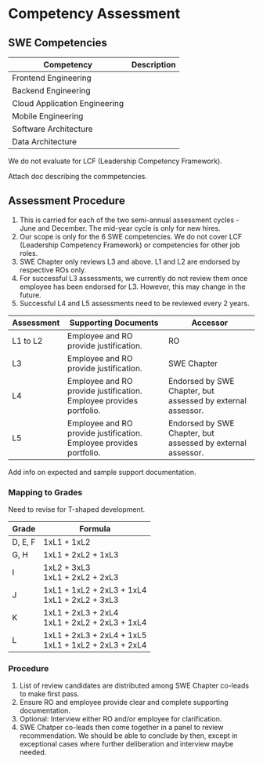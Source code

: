# Competency Assessment

## SWE Competencies

| **Competency** | **Description** |
| --- | --- |
| Frontend Engineering | |
| Backend Engineering | |
| Cloud Application Engineering | |
| Mobile Engineering | |
| Software Architecture | |
| Data Architecture | |

We do not evaluate for LCF (Leadership Competency Framework).

Attach doc describing the commpetencies.

## Assessment Procedure

1. This is carried for each of the two semi-annual assessment cycles - June and December. The mid-year cycle is only for new hires.
2. Our scope is only for the 6 SWE competencies. We do not cover LCF (Leadership Competency Framework) or competencies for other job roles.
3. SWE Chapter only reviews L3 and above. L1 and L2 are endorsed by respective ROs only.
4. For successful L3 assessments, we currently do not review them once employee has been endorsed for L3. However, this may change in the future.
5. Successful L4 and L5 assessments need to be reviewed every 2 years.

| **Assessment** | **Supporting Documents** | **Accessor** |
| --- | --- | --- |
| L1 to L2 | Employee and RO provide justification. | RO |
| L3 | Employee and RO provide justification. | SWE Chapter |
| L4 | Employee and RO provide justification. Employee provides portfolio. | Endorsed by SWE Chapter, but assessed by external assessor. |
| L5 | Employee and RO provide justification. Employee provides portfolio. | Endorsed by SWE Chapter, but assessed by external assessor. |

Add info on expected and sample support documentation.

### Mapping to Grades

Need to revise for T-shaped development.

| **Grade** | **Formula** |
| --- | --- |
| D, E, F | 1xL1 + 1xL2 |
| G, H | 1xL1 + 2xL2 + 1xL3 |
| I | 1xL2 + 3xL3<br/>1xL1 + 2xL2 + 2xL3 |
| J | 1xL1 + 1xL2 + 2xL3 + 1xL4<br/>1xL1 + 2xL2 + 3xL3 |
| K | 1xL1 + 2xL3 + 2xL4<br/>1xL1 + 2xL2 + 2xL3 + 1xL4 |
| L | 1xL1 + 2xL3 + 2xL4 + 1xL5<br/>1xL1 + 1xL2 + 2xL3 + 2xL4 |

### Procedure

1. List of review candidates are distributed among SWE Chapter co-leads to make first pass.
 1. Ensure RO and employee provide clear and complete supporting documentation.
 2. Optional: Interview either RO and/or employee for clarification.
3. SWE Chatper co-leads then come together in a panel to review recommendation. We should be able to conclude by then, except in exceptional cases where further deliberation and interview maybe needed.
